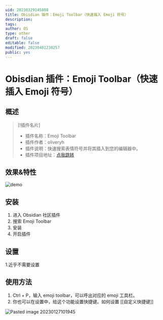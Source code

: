 ```yaml
---
uid: 20230329145808
title: Obisdian 插件：Emoji Toolbar（快速插入 Emoji 符号）
description: 
tags: 
author: OS
type: other
draft: false
editable: false
modified: 20230401230257
public: yes
---
```


# Obisdian 插件：Emoji Toolbar（快速插入 Emoji 符号）

## 概述

> [!插件名片]
> - 插件名称：Emoji Toolbar
> - 插件作者：oliveryh
> - 插件说明：快速搜索表情符号并将其插入到您的编辑器中。
> - 插件项目地址：[点我跳转](https://github.com/oliveryh/obsidian-emoji-toolbar)

## 效果&特性

![demo](https://s1.vika.cn/space/2023/03/15/0e2c4a5a930b4898a118e95f4f4607e7)

## 安装

1. 进入 Obsidian 社区插件
2. 搜索 Emoji Toolbar
3. 安装
4. 开启插件

## 设置

1.近乎不需要设置

## 使用方法

1. Ctrl + P，输入 emoji toolbar，可以呼出对应的 emoji 工具栏。
2. 你也可以在设置中，给这个功能设置快捷键。如何设置 [[自定义快捷键]]

![Pasted image 20230127101945](https://s1.vika.cn/space/2023/03/15/75e8680602de425f936da2b73d59e2aa)
